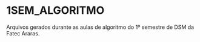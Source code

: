 # 1SEM_ALGORITMO
Arquivos gerados durante as aulas de algoritmo do 1º semestre de DSM da Fatec Araras.
